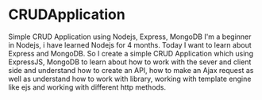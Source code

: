 # CRUDApplication
Simple CRUD Application using Nodejs, Express, MongoDB
I'm a beginner in Nodejs, i have learned Nodejs for 4 months. Today I want to learn about Express and MongoDB. So I create a simple CRUD Application which using ExpressJS, MongoDB to learn about how to work with the sever and client side and understand how to create an API, how to make an Ajax request as well as understand how to work with library, working with template engine like ejs and working with different http methods.
